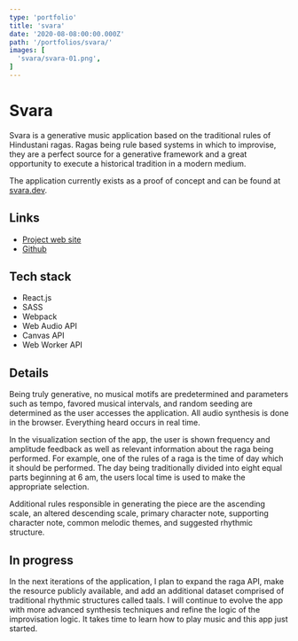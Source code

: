```yaml
---
type: 'portfolio'
title: 'svara'
date: '2020-08-08:00:00.000Z'
path: '/portfolios/svara/'
images: [
  'svara/svara-01.png',
]
---
```


# Svara

Svara is a generative music application based on the traditional rules of Hindustani ragas. Ragas being rule based systems in which to improvise, they are a perfect source for a generative framework and a great opportunity to execute a historical tradition in a modern medium.

The application currently exists as a proof of concept and can be found at [svara.dev](https://svara.dev).

## Links

- [Project web site](https://svara.dev)
- [Github](https://github.com/ryantoddgarza/svara)

## Tech stack

- React.js
- SASS
- Webpack
- Web Audio API
- Canvas API
- Web Worker API

## Details

Being truly generative, no musical motifs are predetermined and parameters such as tempo, favored musical intervals, and random seeding are determined as the user accesses the application. All audio synthesis is done in the browser. Everything heard occurs in real time.

In the visualization section of the app, the user is shown frequency and amplitude feedback as well as relevant information about the raga being performed. For example, one of the rules of a raga is the time of day which it should be performed. The day being traditionally divided into eight equal parts beginning at 6 am, the users local time is used to make the appropriate selection.

Additional rules responsible in generating the piece are the ascending scale, an altered descending scale, primary character note, supporting character note, common melodic themes, and suggested rhythmic structure.

## In progress

In the next iterations of the application, I plan to expand the raga API, make the resource publicly available, and add an additional dataset comprised of traditional rhythmic structures called taals. I will continue to evolve the app with more advanced synthesis techniques and refine the logic of the improvisation logic. It takes time to learn how to play music and this app just started.
